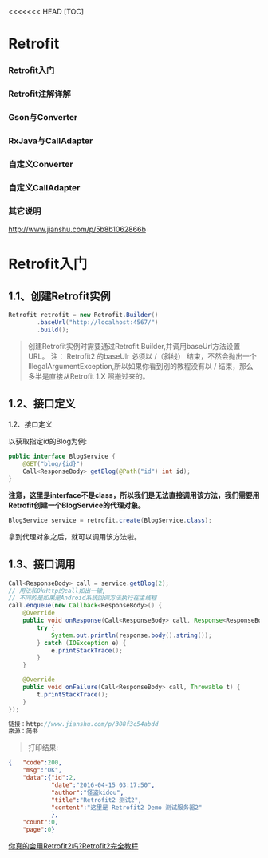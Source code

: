 <<<<<<< HEAD
[TOC]

# Retrofit


### Retrofit入门
### Retrofit注解详解
### Gson与Converter
### RxJava与CallAdapter
### 自定义Converter
### 自定义CallAdapter
### 其它说明

http://www.jianshu.com/p/5b8b1062866b

# Retrofit入门
## 1.1、创建Retrofit实例

```java
Retrofit retrofit = new Retrofit.Builder()
        .baseUrl("http://localhost:4567/")
        .build();
```
>创建Retrofit实例时需要通过Retrofit.Builder,并调用baseUrl方法设置URL。
注： Retrofit2 的baseUlr 必须以 /（斜线） 结束，不然会抛出一个IllegalArgumentException,所以如果你看到别的教程没有以 / 结束，那么多半是直接从Retrofit 1.X 照搬过来的。

## 1.2、接口定义
1.2、接口定义

以获取指定id的Blog为例:
```java
public interface BlogService {
    @GET("blog/{id}")
    Call<ResponseBody> getBlog(@Path("id") int id);
}
```
**注意，这里是interface不是class，所以我们是无法直接调用该方法，我们需要用Retrofit创建一个BlogService的代理对象。**
```java
BlogService service = retrofit.create(BlogService.class);
```
拿到代理对象之后，就可以调用该方法啦。

## 1.3、接口调用
```java
Call<ResponseBody> call = service.getBlog(2);
// 用法和OkHttp的call如出一辙,
// 不同的是如果是Android系统回调方法执行在主线程
call.enqueue(new Callback<ResponseBody>() {
    @Override
    public void onResponse(Call<ResponseBody> call, Response<ResponseBody> response) {
        try {
            System.out.println(response.body().string());
        } catch (IOException e) {
            e.printStackTrace();
        }
    }

    @Override
    public void onFailure(Call<ResponseBody> call, Throwable t) {
        t.printStackTrace();
    }
});

链接：http://www.jianshu.com/p/308f3c54abdd
來源：简书
```

>打印结果:
```json
{   "code":200,
    "msg":"OK",
    "data":{"id":2,
            "date":"2016-04-15 03:17:50",
            "author":"怪盗kidou",
            "title":"Retrofit2 测试2",
            "content":"这里是 Retrofit2 Demo 测试服务器2"
            },
    "count":0,
    "page":0}
```


[你真的会用Retrofit2吗?Retrofit2完全教程](http://www.jianshu.com/p/308f3c54abdd)



